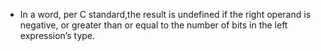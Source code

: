 * In a word, per C standard,the result is undefined if the right operand is negative, or greater than or equal to the number of bits in the left expression’s type.